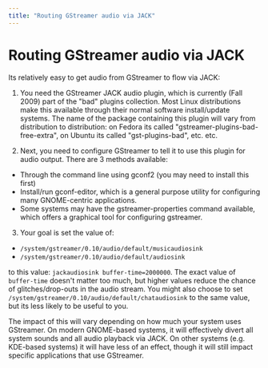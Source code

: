 ```yaml
---
title: "Routing GStreamer audio via JACK"
---
```


# Routing GStreamer audio via JACK

Its relatively easy to get audio from GStreamer to flow via JACK:

1. You need the GStreamer JACK audio plugin, which is currently (Fall 2009)
  part of the "bad" plugins collection. Most Linux distributions
  make this available through their normal software install/update systems.
  The name of the package containing this plugin will vary
  from distribution to distribution:
  on Fedora its called "gstreamer-plugins-bad-free-extra",
  on Ubuntu its called "gst-plugins-bad", etc. etc.

2. Next, you need to configure GStreamer to tell it to use this plugin
  for audio output. There are 3 methods available:
  * Through the command line using gconf2 (you may need to install this
    first)
  * Install/run gconf-editor, which is a general purpose utility
    for configuring many GNOME-centric applications.
  * Some systems may have the gstreamer-properties command available,
    which offers a graphical tool for configuring gstreamer.

3. Your goal is set the value of:
  * `/system/gstreamer/0.10/audio/default/musicaudiosink`
  * `/system/gstreamer/0.10/audio/default/audiosink`

to this value: `jackaudiosink buffer-time=2000000`. The exact value of
`buffer-time` doesn't matter too much, but higher values reduce
the chance of glitches/drop-outs in the audio stream. You might also
choose to set `/system/gstreamer/0.10/audio/default/chataudiosink` to
the same value, but its less likely to be useful to you.

The impact of this will vary depending on how much your system uses
GStreamer.  On modern GNOME-based systems, it will effectively divert
all system sounds and all audio playback via JACK. On other systems
(e.g. KDE-based systems) it will have less of an effect, though it will
still impact specific applications that use GStreamer.
